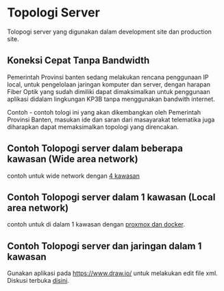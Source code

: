 # Topologi Server
Tolopogi server yang digunakan dalam development site dan production site.

## Koneksi Cepat Tanpa Bandwidth
Pemerintah Provinsi banten sedang melakukan rencana penggunaan IP local, untuk pengelolaan jaringan komputer dan server, dengan harapan Fiber Optik yang sudah dimiliki dapat dimaksimalkan untuk penggunaan aplikasi didalam lingkungan KP3B tanpa menggunakan bandwith internet.

Contoh - contoh tologi ini yang akan dikembangkan oleh Pemerintah Provinsi Banten, masukan ide dan saran dari masayarakat telematika juga diharapkan dapat memaksimalkan topologi yang direncakan.

## Contoh Tolopogi server dalam beberapa kawasan (Wide area network)
contoh untuk wide network dengan [4 kawasan](https://github.com/bantenprov/topologi-server/blob/master/wide-area-network-rev-01.xml)

## Contoh Tolopogi server dalam 1 kawasan (Local area network)
contoh untuk di dalam 1 kawasan dengan [proxmox dan docker](https://github.com/bantenprov/topologi-server/blob/master/local-area-network-rev-01.xml).
## Contoh Tolopogi server dan jaringan dalam 1 kawasan

Gunakan aplikasi pada https://www.draw.io/ untuk melakukan edit file xml.
Diskusi terbuka [disini](https://github.com/bantenprov/topologi-server/issues).
